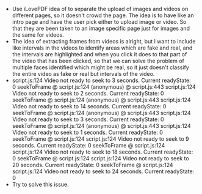 - Use iLovePDF idea of to separate the upload of images and videos on different pages, so it doesn't crowd the page. The idea is to have like an intro page and have the user pick either to upload image or video. So that they are been taken to an image specific page just for images and the same for videos.
- The idea of extracting frames from videos is alright, but I want to include like intervals in the videos to identify areas which are fake and real, and the intervals are highlighted and when you click it does to that part of the video that has been clicked, so that we can solve the problem of multiple faces identified which might be real, so it just doesn't classify the entire video as fake or real but intervals of the video.
- script.js:124  Video not ready to seek to 3 seconds. Current readyState: 0
seekToFrame @ script.js:124
(anonymous) @ script.js:443
script.js:124  Video not ready to seek to 2 seconds. Current readyState: 0
seekToFrame @ script.js:124
(anonymous) @ script.js:443
script.js:124  Video not ready to seek to 14 seconds. Current readyState: 0
seekToFrame @ script.js:124
(anonymous) @ script.js:443
script.js:124  Video not ready to seek to 3 seconds. Current readyState: 0
seekToFrame @ script.js:124
(anonymous) @ script.js:443
script.js:124  Video not ready to seek to 1 seconds. Current readyState: 0
seekToFrame @ script.js:124
script.js:124  Video not ready to seek to 9 seconds. Current readyState: 0
seekToFrame @ script.js:124
script.js:124  Video not ready to seek to 18 seconds. Current readyState: 0
seekToFrame @ script.js:124
script.js:124  Video not ready to seek to 20 seconds. Current readyState: 0
seekToFrame @ script.js:124
script.js:124  Video not ready to seek to 24 seconds. Current readyState: 0
- Try to solve this issue.
